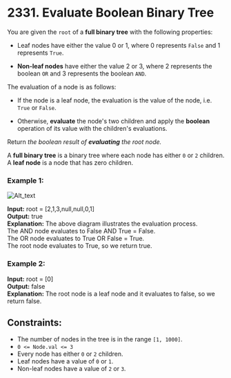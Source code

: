 # 2331. Evaluate Boolean Binary Tree

You are given the `root` of a **full binary tree** with the following properties:

- Leaf nodes have either the value 0 or 1, where 0 represents `False` and 1 represents `True`.

- **Non-leaf nodes** have either the value 2 or 3, where 2 represents the boolean `OR` and 3 represents the boolean `AND`.

The evaluation of a node is as follows:

- If the node is a leaf node, the evaluation is the value of the node, i.e. `True` or `False`.

- Otherwise, **evaluate** the node's two children and apply the **boolean** operation of its value with the children's evaluations.

Return *the boolean result of **evaluating** the root node.*  

A **full binary tree** is a binary tree where each node has either `0` or `2` children.  
A **leaf node** is a node that has zero children.

### Example 1:
![Alt_text](https://assets.leetcode.com/uploads/2022/05/16/example1drawio1.png)

**Input:** root = [2,1,3,null,null,0,1]  
**Output:** true  
**Explanation:** The above diagram illustrates the evaluation process.  
The AND node evaluates to False AND True = False.  
The OR node evaluates to True OR False = True.  
The root node evaluates to True, so we return true.  

### Example 2:
**Input:** root = [0]  
**Output:** false  
**Explanation:** The root node is a leaf node and it evaluates to false, so we return false.   

## Constraints:
- The number of nodes in the tree is in the range `[1, 1000]`.
- `0 <= Node.val <= 3`
- Every node has either `0` or `2` children.
- Leaf nodes have a value of `0` or `1`.
- Non-leaf nodes have a value of `2` or `3`.
